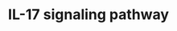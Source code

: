 ---
annotations:
- type: Pathway Ontology
  value: cytokine mediated signaling pathway
authors:
- Sham.uk
- Khanspers
- MaintBot
- Mkutmon
- Ryanmiller
- AlexanderPico
- Andra
- Eweitz
description: Interleukin 17 is a family of cytokines that acts as potent mediators
  in delayed-type reactions by increasing chemokine production in various tissues
  to recruit monocytes and neutrophils to the site of inflammation, similar to Interferon
  gamma. IL-17 is produced by T-helper cells and is induced by IL-23 which results
  in destructive tissue damage in delayed-type reactions. Interleukin 17 as a family
  functions as proinflammatory cytokines that responds to the invasion of the immune
  system by extracellular pathogens. Interleukin 17 acts synergistically with tumor
  necrosis factor and interleukin-1.   Proteins on this pathway have targeted assays
  available via the [https://assays.cancer.gov/available_assays?wp_id=WP2112 CPTAC
  Assay Portal]
last-edited: 2021-05-23
organisms:
- Homo sapiens
redirect_from:
- /index.php/Pathway:WP2112
- /instance/WP2112
schema-jsonld:
- '@context': https://schema.org/
  '@id': https://wikipathways.github.io/pathways/WP2112.html
  '@type': Dataset
  creator:
    '@type': Organization
    name: WikiPathways
  description: Interleukin 17 is a family of cytokines that acts as potent mediators
    in delayed-type reactions by increasing chemokine production in various tissues
    to recruit monocytes and neutrophils to the site of inflammation, similar to Interferon
    gamma. IL-17 is produced by T-helper cells and is induced by IL-23 which results
    in destructive tissue damage in delayed-type reactions. Interleukin 17 as a family
    functions as proinflammatory cytokines that responds to the invasion of the immune
    system by extracellular pathogens. Interleukin 17 acts synergistically with tumor
    necrosis factor and interleukin-1.   Proteins on this pathway have targeted assays
    available via the [https://assays.cancer.gov/available_assays?wp_id=WP2112 CPTAC
    Assay Portal]
  keywords:
  - TRAF6
  - SP1
  - JAK1
  - GSK3B
  - JAK2
  - IL17F
  - PI3K
  - IL17B
  - IL17RC
  - IL17RA
  - IKBKG
  - NFKBIB
  - MAPK
  - NFKB1
  - MAP3K14
  - IL17RD
  - MAPK1
  - IL17C
  - IL17RB
  - STAT3
  - IL17RE
  - TRAF3
  - CEBPD
  - IKBKB
  - RELA
  - MAPK3
  - IL17D
  - IL17A
  - CEBPB
  - MAP3K7
  - IL25
  - AKT1
  - TRAF3IP2
  license: CC0
  name: IL-17 signaling pathway
seo: CreativeWork
title: IL-17 signaling pathway
wpid: WP2112
---